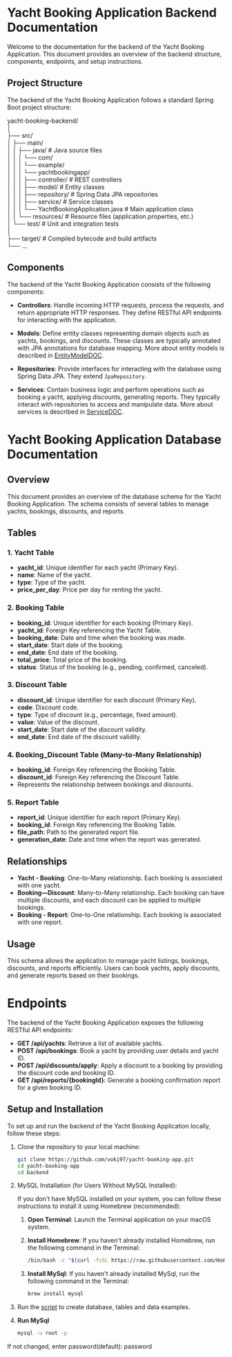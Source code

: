 # Yacht Booking Application Backend Documentation

Welcome to the documentation for the backend of the Yacht Booking Application. This document provides an overview of the backend structure, components, endpoints, and setup instructions.

## Project Structure

The backend of the Yacht Booking Application follows a standard Spring Boot project structure:

yacht-booking-backend/<br>
│<br>
├── src/<br>
│ ├── main/<br>
│ │ ├── java/ # Java source files<br>
│ │ │ └── com/<br>
│ │ │ └── example/<br>
│ │ │ └── yachtbookingapp/<br>
│ │ │ ├── controller/ # REST controllers<br>
│ │ │ ├── model/ # Entity classes<br>
│ │ │ ├── repository/ # Spring Data JPA repositories<br>
│ │ │ ├── service/ # Service classes<br>
│ │ │ └── YachtBookingApplication.java # Main application class<br>
│ │ └── resources/ # Resource files (application.properties, etc.)<br>
│ └── test/ # Unit and integration tests<br>
│<br>
├── target/ # Compiled bytecode and build artifacts<br>
└── ...<br>

## Components

The backend of the Yacht Booking Application consists of the following components:

- **Controllers**: Handle incoming HTTP requests, process the requests, and return appropriate HTTP responses. They define RESTful API endpoints for interacting with the application.

- **Models**: Define entity classes representing domain objects such as yachts, bookings, and discounts. These classes are typically annotated with JPA annotations for database mapping. More about entity models is described in [EntityModelDOC](src/main/java/com/example/yachtbookingapp/model/EntityModelDOC.md).

- **Repositories**: Provide interfaces for interacting with the database using Spring Data JPA. They extend `JpaRepository`.

- **Services**: Contain business logic and perform operations such as booking a yacht, applying discounts, generating reports. They typically interact with repositories to access and manipulate data. More about services is described in [ServiceDOC](src/main/java/com/example/yachtbookingapp/service/ServiceDOC.md).

# Yacht Booking Application Database Documentation

## Overview

This document provides an overview of the database schema for the Yacht Booking Application. The schema consists of several tables to manage yachts, bookings, discounts, and reports.

## Tables

### 1. Yacht Table

- **yacht_id**: Unique identifier for each yacht (Primary Key).
- **name**: Name of the yacht.
- **type**: Type of the yacht.
- **price_per_day**: Price per day for renting the yacht.

### 2. Booking Table

- **booking_id**: Unique identifier for each booking (Primary Key).
- **yacht_id**: Foreign Key referencing the Yacht Table.
- **booking_date**: Date and time when the booking was made.
- **start_date**: Start date of the booking.
- **end_date**: End date of the booking.
- **total_price**: Total price of the booking.
- **status**: Status of the booking (e.g., pending, confirmed, canceled).

### 3. Discount Table

- **discount_id**: Unique identifier for each discount (Primary Key).
- **code**: Discount code.
- **type**: Type of discount (e.g., percentage, fixed amount).
- **value**: Value of the discount.
- **start_date**: Start date of the discount validity.
- **end_date**: End date of the discount validity.

### 4. Booking_Discount Table (Many-to-Many Relationship)

- **booking_id**: Foreign Key referencing the Booking Table.
- **discount_id**: Foreign Key referencing the Discount Table.
- Represents the relationship between bookings and discounts.

### 5. Report Table

- **report_id**: Unique identifier for each report (Primary Key).
- **booking_id**: Foreign Key referencing the Booking Table.
- **file_path**: Path to the generated report file.
- **generation_date**: Date and time when the report was generated.

## Relationships

- **Yacht - Booking**: One-to-Many relationship. Each booking is associated with one yacht.
- **Booking—Discount**: Many-to-Many relationship. Each booking can have multiple discounts, and each discount can be applied to multiple bookings.
- **Booking - Report**: One-to-One relationship. Each booking is associated with one report.

## Usage

This schema allows the application to manage yacht listings, bookings, discounts, and reports efficiently. Users can book yachts, apply discounts, and generate reports based on their bookings.


# Endpoints

The backend of the Yacht Booking Application exposes the following RESTful API endpoints:

- **GET /api/yachts**: Retrieve a list of available yachts.
- **POST /api/bookings**: Book a yacht by providing user details and yacht ID.
- **POST /api/discounts/apply**: Apply a discount to a booking by providing the discount code and booking ID.
- **GET /api/reports/{bookingId}**: Generate a booking confirmation report for a given booking ID.

## Setup and Installation

To set up and run the backend of the Yacht Booking Application locally, follow these steps:

1. Clone the repository to your local machine:
   ```bash
   git clone https://github.com/voki97/yacht-booking-app.git
   cd yacht-booking-app
   cd backend

2. MySQL Installation (for Users Without MySQL Installed):

   If you don't have MySQL installed on your system, you can follow these instructions to install it using Homebrew (recommended):

   1. **Open Terminal**: Launch the Terminal application on your macOS system.

   2. **Install Homebrew**: If you haven't already installed Homebrew, run the following command in the Terminal:
      ```bash
      /bin/bash -c "$(curl -fsSL https://raw.githubusercontent.com/Homebrew/install/HEAD/install.sh)"
   3. **Install MySql**: If you haven't already installed MySql, run the following command in the Terminal:
         ```bash
         brew install mysql
   
3. Run the [script](database/setup_database.sh) to create database, tables and data examples. 
4. **Run MySql**
   ```bash
   mysql -u root -p
If not changed, enter password(default): password